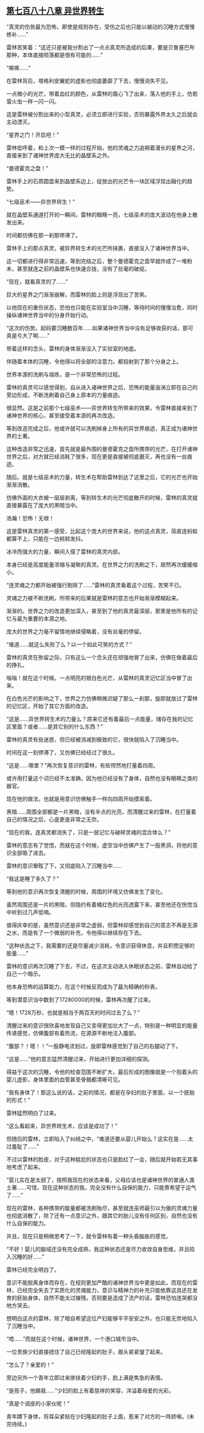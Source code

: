 ## [第七百八十八章 异世界转生](https://www.xxbiquge.com/11_11222/9007733.html)


  “真灵的伤势最为恐怖，即使是规则存在，受伤之后也只能以被动的沉睡方式慢慢修补……”

  雷林苦笑着：“这还只是被我分割出了一点点真灵所造成的后果，要是贝鲁塞巴布那种，本体直接陨落都是很有可能的……”

  “嘶嘶……”

  在雷林背后，塔格利安翼蛇的虚影也彻底萎靡了下去，慢慢消失不见。

  一点微小的光芒，带着血红的颜色，从雷林的眉心飞了出来，落入他的手上，仿若萤火虫一样一闪一闪。

  这是雷林被分割出来的小型真灵，必须立即进行实验，否则暴露外界太久之后就会主动湮灭。

  “星界之门！开启吧！”

  雷林低呼着，和上次一模一样的过程开始，他的灵魂之力追朔着漫长的星界之河，直接来到了诸神世界庞大无比的晶壁系之外。

  “曼德霍克之盘！”

  雷林手上的石质圆盘来到晶壁系边上，绽放出的光芒令一块区域浮现出融化的趋势。

  “七级巫术——异世界转生！”

  就在晶壁系通道打开的一瞬间，雷林的眼睛一亮，七级巫术的庞大波动在他身上散发出来。

  时间都仿佛在那一刹那停滞了。

  雷林手上的那点真灵，被异界转生术的光芒所挟裹，直接没入了诸神世界当中。

  这一切都进行得非常迅速，等到完结之后，整个曼德霍克之盘早就炸成了一堆粉末，甚至就连之前的晶壁系也快速合拢，没有了丝毫的破绽。

  “现在，就看真灵的了……”

  巨大的星界之门渐渐崩解，而雷林的脸上则是浮现出了苦笑。

  以他现在的重伤状态，恐怕也只能在实验室当中沉睡，等待时间的慢慢治愈，同时操纵诸神世界当中的分身开始行动。

  “这次的伤势。起码要沉睡数百年……如果诸神世界当中没有足够收获的话，那可真是亏大了啊……”

  带着这样的念头，雷林的身体渐渐没入了实验室的地底。

  伴随着本体的沉睡，令他得以将全部的注意力。都投射到了那个分身之上。

  世界本源的洗刷与熔炼，是一个非常恐怖的过程。

  雷林的真灵可以感觉得到，自从进入诸神世界之后，恐怖的能量漩涡立即在自己的旁边形成，不断洗刷着自己身上原本的力量痕迹。

  很显然。这是之前那个七级巫术——异世界转生所带来的效果，令雷林直接来到了诸神世界的核心，甚至接受着本源的再次改造。

  等到改造完成之后，他或许就可以洗刷掉身上所有的异世界痕迹，真正成为诸神世界的土著。

  这种改造非常之迅速，首先就是最外围的曼德霍克之盘所携带的光芒，在打开诸神世界之后，对方就已经消耗了很多，现在更是直接被彻底磨灭，再也没有一丝痕迹。

  随后。就是七级巫术的力量，转生术在帮助雷林到达了这里之后，它的光芒也开始渐渐消散。

  仿佛外面的大衣被一层层剥离，等到转生术的光芒彻底散开的时候，雷林的真灵就直接暴露在了庞大的黑暗当中。

  浩瀚！恐怖！无垠！

  这是雷林真灵的第一感受，比起这个庞大的世界来说，他的这点真灵，简直连蚂蚁都算不上，只能在一边秫秫发抖。

  冰冷而强大的力量，瞬间入侵了雷林的真灵内部。

  本身已经是高度能量浓缩与凝聚的真灵。在世界之力的洗刷之下，居然再次缓缓缩小。

  “连灵魂之力都开始被强行剔除了……”雷林的真灵看着这个过程，苦笑不已。

  灵魂之力被不断洗刷，所带来的后果就是雷林的意志也开始渐渐模糊起来。

  渐渐的。世界之力的改造更加深入，甚至到了他的真灵最深层，那里是他所有的记忆与最为重要的本源之地。

  庞大的世界之力毫不留情地继续侵略着，没有丝毫的停留。

  “难道……就这么失败了么？以一个如此可笑的方式？”

  雷林的真灵在弥留之际，只有这么一个念头还在顽强地冒了出来，仿佛在做着最后的挣扎。

  嗡嗡！就在这个时候。一点明亮的银白色光芒，从雷林的真灵记忆区当中冒了出来。

  在白色光芒的影响之下，世界之力仿佛稍微迟疑了那么一刹那，旋即就放过了雷林的记忆区，开始了其它方面的改造。

  “这是……异世界转生术的力量么？原来它还有着最后一点能量，储存在我的记忆区里面？或者……是其它别的什么东西？”

  雷林的真灵有些迷惑，但已经被消减到极致的它，很快就陷入了沉睡当中。

  时间在这一刻停滞了，又仿佛已经经过了很久。

  “这是……哪里？”再次恢复意识的雷林，有些愕然地打量着四周。

  或许用打量这个词已经不太准确，因为他已经没有了身体，自然也没有眼睛之类的器官。

  现在他的做法，也就是用意识仿佛触手一样向四周开始摸索着。

  黑暗……周围全部都是一片黑暗，没有半点的光亮，而清醒过来的雷林，在打量着自己的情况之后，心底更是非常之无奈。

  “现在的我，连真灵都消失了，只是一层记忆与破碎灵魂的混合体么？”

  雷林的意志有了觉悟，而就在这个时候，虚空当中仿佛产生了一股黑洞，将他的意识全部吸了进去。

  雷林的意识晕眩了下，又彻底陷入了沉睡当中……

  “我这是睡了多久了？”

  等到他的意识再次恢复清醒的时候，周围的环境又仿佛发生了变化。

  虽然周围还是一片的黑暗，但隐约有着橘红色的光亮透露下来，甚至他还在恍惚当中听到过几声低喃。

  值得庆幸的是，虽然意识还是非常之虚弱，但雷林却感觉到自己的意志不再是无源之水，而是有了一个微弱的补充，令他得以继续存在下去。

  “这种状态之下，我需要的还是尽量减少消耗，令意识获得休息，并且积攒足够的能量……”

  雷林的意识再次沉睡了下去，不过，在这次主动进入休眠状态之前，雷林自动给了自己一个暗示。

  他本身恐怖的运算能力，在这个时候反而成为了最为精确的秒表。

  等到潜意识当中数到了17280000的时候，雷林再次醒了过来。

  “嗯！1728万秒，也就是相当于两百天的时间过去了么？”

  清醒过来的意识很欣喜地发现自己又变得更加壮大了一点，特别是一种明显的能量传递感觉，仿佛腹部有着热流，在源源不断地注入腹部。

  “腹部？！嗯！！”一股静电流划过，旋即雷林感觉到了自己的右腿动了下。

  “这是……”他的意志猛然清醒过来，开始进行更加详细的探测。

  得益于这次的沉睡，令他的检查范围不断扩大，最后形成的图像就是一个抱着头的婴儿虚影，身体里面的血管甚至骨骼都清晰可见。

  “我有身体了！那这么说的话，之前的情况，都是在孕妇的肚子里面，以一个胚胎的形式！”

  雷林猛然明白了过来。

  “这么看起来，异世界转生术，应该是成功了！”

  但随后的雷林，立即陷入了纠结之中，“难道还要从婴儿开始么？这实在是……太过羞耻了……”

  不过以雷林的脸皮，对于这种尴尬的状态也只是脸红了一会，随后就开始若无其事地考虑了起来。

  “婴儿实在是太弱了，按照我现在的状态来看，父母应该也是诸神世界的普通人类土著……可惜，现在这种状态的我，完全没有什么自保的能力，只能寄希望于运气了……”

  现在的雷林，各种携带的能量都被洗刷殆尽，甚至就连巫师最引以为傲的灵魂力量也彻底消散了，除了还有一点意识之外，跟其它的胎儿没有任何区别，自然也没有什么自保的能力。

  并且，现在只是稍微思考了一下，就令雷林有着一种头昏脑胀的感觉。

  “不好！婴儿的脑域还没有完全成熟，我这种状态还是尽力收敛自身思维，并且陷入沉睡的好……”

  雷林已经完全明白了。

  意识不能脱离身体而存在，在规则更加严酷的诸神世界当中更是如此，而现在的雷林，已经完全失去了实质化的灵魂能力，意识与精神力的补充只能依靠这具还在发育的胚胎身体，自然不能太过摧残，否则要是造成了流产的话，雷林恐怕连哭都没地方哭去。

  想明白这点的雷林，除了暗自希望这位产妇能够平平安安之外，也只能无奈地陷入了沉睡当中。

  “唔……”而就在这个时候，诸神世界，一个港口城市当中。

  一位贵族少妇直接捂住了自己已经隆起的肚子，眉头紧紧皱了起来。

  “怎么了？亲爱的！”

  旁边另外一个青年立即过来掺扶着少妇的手，脸上满是焦急的表情。

  “是孩子，他踢我……”少妇的脸上有着慈祥的笑容，洋溢着母爱的光彩。

  “真是个调皮的小家伙呢！”

  青年蹲下身体，将耳朵紧贴在少妇隆起的肚子上面，惹来了对方的一阵娇嗔。(未完待续。)
